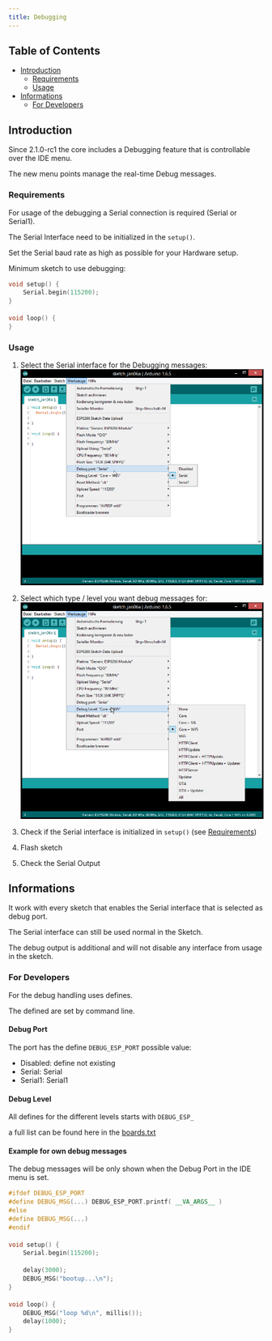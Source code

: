```yaml
---
title: Debugging
---
```


## Table of Contents
  * [Introduction](#introduction)
    * [Requirements](#requirements)
    * [Usage](#Usage)
  * [Informations](#Informations)
    * [For Developers](#for-developers)

## Introduction

Since 2.1.0-rc1 the core includes a Debugging feature that is controllable over the IDE menu.

The new menu points manage the real-time Debug messages.

### Requirements

For usage of the debugging a Serial connection is required (Serial or Serial1).

The Serial Interface need to be initialized in the ```setup()```.

Set the Serial baud rate as high as possible for your Hardware setup.

Minimum sketch to use debugging:
```cpp
void setup() {
    Serial.begin(115200);
}

void loop() {
}
```

### Usage

1. Select the Serial interface for the Debugging messages:
![Debug-Port](debug_port.png)

2. Select which type / level you want debug messages for:
![Debug-Level](debug_level.png)

3. Check if the Serial interface is initialized in ```setup()``` (see [Requirements](#requirements))

4. Flash sketch

5. Check the Serial Output



## Informations

It work with every sketch that enables the Serial interface that is selected as debug port.

The Serial interface can still be used normal in the Sketch.

The debug output is additional and will not disable any interface from usage in the sketch.

### For Developers 

For the debug handling uses defines.

The defined are set by command line.

#### Debug Port 

The port has the define ```DEBUG_ESP_PORT``` possible value:
 - Disabled: 	define not existing
 - Serial: 		Serial 
 - Serial1: 	Serial1
 
#### Debug Level 

All defines for the different levels starts with ```DEBUG_ESP_```

a full list can be found here in the [boards.txt](https://github.com/esp8266/Arduino/blob/master/boards.txt#L180)

#### Example for own debug messages

The debug messages will be only shown when the Debug Port in the IDE menu is set.

```cpp
#ifdef DEBUG_ESP_PORT
#define DEBUG_MSG(...) DEBUG_ESP_PORT.printf( __VA_ARGS__ )
#else
#define DEBUG_MSG(...) 
#endif

void setup() {
    Serial.begin(115200);
	
	delay(3000);
	DEBUG_MSG("bootup...\n");
}

void loop() {
	DEBUG_MSG("loop %d\n", millis());
	delay(1000);
}
```

